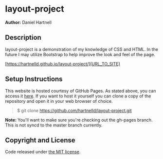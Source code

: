 # layout-project
__Author:__ Daniel Hartnell

## Description

layout-project is a demonstration of my knowledge of CSS and HTML. In the future I may utilize Bootstrap to help improve the look and feel of the page. 

[https://hartnelld.github.io/layout-project/](URL_TO_SITE)

## Setup Instructions

This website is hosted courtesy of GitHub Pages. As stated above, you can access it [here](https://hartnelld.github.io/layout-project/). If you want to host it yourself you can clone a copy of the repository and open it in your web browser of choice.

>$ git clone https://github.com/hartnelld/layout-project.git

__Note:__ You'll want to make sure you're checking out the gh-pages branch. This is not syncd to the master branch currently.

## Copyright and License

Code released under [the MIT license](https://github.com/hartnelld/about-me/blob/gh-pages/LICENSE.txt). 